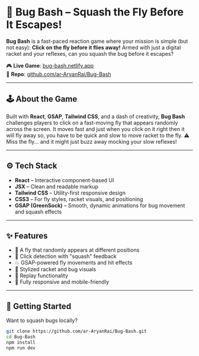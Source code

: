 # 🦟 Bug Bash – Squash the Fly Before It Escapes!

**Bug Bash** is a fast-paced reaction game where your mission is simple (but not easy): **Click on the fly before it flies away!** Armed with just a digital racket and your reflexes, can you squash the bug before it escapes?

🎮 **Live Game**: [bug-bash.netlify.app](https://bug-bash.netlify.app/)  
🧠 **Repo**: [github.com/ar-AryanRai/Bug-Bash](https://github.com/ar-AryanRai/Bug-Bash)

---

## 🕹️ About the Game

Built with **React**, **GSAP**, **Tailwind CSS**, and a dash of creativity, **Bug Bash** challenges players to click on a fast-moving fly that appears randomly across the screen. It moves fast and just when you click on it right then it will fly away so, you have to be quick and slow to move racket to the fly.
⚠️ Miss the fly... and it might just buzz away mocking your slow reflexes!

---

## ⚙️ Tech Stack

- **React** – Interactive component-based UI  
- **JSX** – Clean and readable markup  
- **Tailwind CSS** – Utility-first responsive design  
- **CSS3** – For fly styles, racket visuals, and positioning  
- **GSAP (GreenSock)** – Smooth, dynamic animations for bug movement and squash effects  

---

## ✨ Features

- 🦟 A fly that randomly appears at different positions  
- 🏓 Click detection with "squash" feedback  
- 💥 GSAP-powered fly movements and hit effects  
- 🎨 Stylized racket and bug visuals  
- 🔁 Replay functionality 
- 📱 Fully responsive and mobile-friendly  

---

## 🚀 Getting Started

Want to squash bugs locally?

```bash
git clone https://github.com/ar-AryanRai/Bug-Bash.git
cd Bug-Bash
npm install
npm run dev
```
